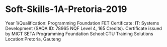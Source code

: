 # Soft-Skills-1A-Pretoria-2019
Year 1/Qualification: Programming Foundation FET Certificate: IT: Systems Development (SAQA ID: 78965 NQF Level 4, 165 Credits). Certificate issued by MICT SETA Programming Foundation School:CTU Training Solutions Location:Pretoria, Gauteng
